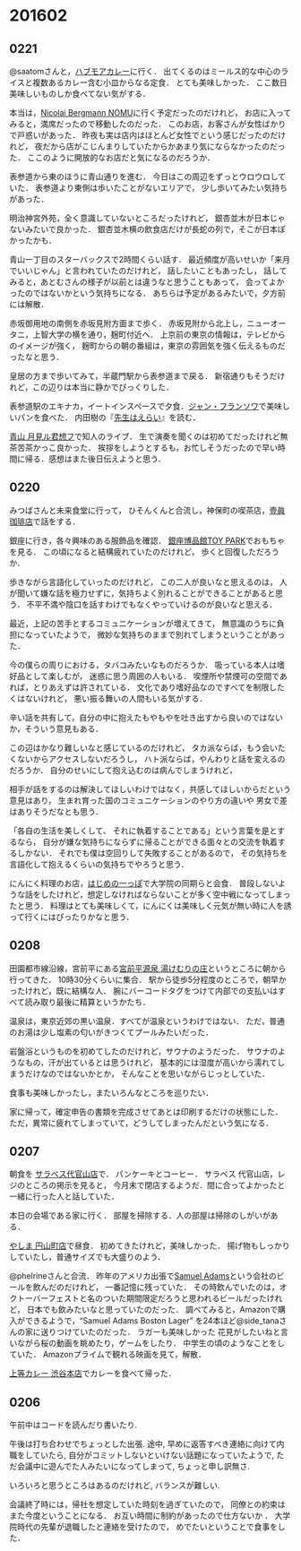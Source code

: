 # 201602
## 0221
@saatomさんと，[ハブモアカレー](http://tabelog.com/tokyo/A1306/A130602/13188166/)に行く．
出てくるのはミールス的な中心のライスと複数あるカレー含む小皿からなる定食．
とても美味しかった．
ここ数日美味しいものしか食べてない気がする．

本当は，[Nicolai Bergmann NOMU](http://tabelog.com/tokyo/A1306/A130602/13121811/)に行く予定だったのだけれど，
お店に入ってみると，満席だったので移動したのだった．
このお店，お客さんが女性ばかりで戸惑いがあった．
昨夜も実は店内はほとんど女性でという感じだったのだけれど，
夜だから店がこじんまりしていたからかあまり気にならなかったのだった．
ここのように開放的なお店だと気になるのだろうか．


表参道から東のほうに青山通りを進む．
今日はこの周辺をずっとウロウロしていた．
表参道より東側は歩いたことがないエリアで，
少し歩いてみたい気持ちがあった．

明治神宮外苑，全く意識していないところだったけれど，
銀杏並木が日本じゃないみたいで良かった．
銀杏並木横の飲食店だけが長蛇の列で，そこが日本ぽかったかも．

青山一丁目のスターバックスで2時間くらい話す．
最近頻度が高いせいか「来月でいいじゃん」と言われていたのだけれど，
話したいこともあったし，
話してみると，あとむさんの様子が以前とは違うなと思うこともあって，
会ってよかったのではないかという気持ちになる．
あちらは予定があるみたいで，夕方前には解散．


赤坂御用地の南側を赤坂見附方面まで歩く．
赤坂見附から北上し，ニューオータニ，上智大学の横を通り，麹町付近へ．
上京前の東京の情報は，テレビからのイメージが強く，
麹町からの朝の番組は，東京の雰囲気を強く伝えるものだったなと思う．

皇居の方まで歩いてみて，半蔵門駅から表参道まで戻る．
新宿通りもそうだけれど，この辺りは本当に静かでびっくりした．

表参道駅のエキナカ，イートインスペースで夕食．[ジャン・フランソワ](http://tabelog.com/tokyo/A1306/A130602/13020396/)で美味しいパンを食べた．
内田樹の『[先生はえらい](http://www.amazon.co.jp/dp/4480687025)』を読む．

[青山 月見ル君想フ](http://www.moonromantic.com/)で知人のライブ．
生で演奏を聞くのは初めてだったけれど無茶苦茶かっこ良かった．
挨拶をしようとするも，お忙しそうだったので早い時間に帰る．感想はまた後日伝えようと思う．


## 0220
みつばさんと未来食堂に行って，
ひそんくんと合流し，神保町の喫茶店，[壹眞珈琲店](http://tabelog.com/tokyo/A1310/A131003/13006533/)で話をする．

銀座に行き，各々興味のある服飾品を確認．
[銀座博品館TOY PARK](http://www.hakuhinkan.co.jp/)でおもちゃを見る．
この頃になると結構疲れていたのだけれど，
歩くと回復しただろうか．



歩きながら言語化していったのだけれど，
この二人が良いなと思えるのは，
人が聞いて嫌な話を極力せずに，気持ちよく別れることができることがあると思う．
不平不満や陰口を話すわけでもなくやっていけるのが良いなと思える．


最近，上記の苦手とするコミュニケーションが増えてきて，
無意識のうちに負担になっていたようで，
微妙な気持ちのままで別れてしまうということがあった．

今の僕らの周りにおける，タバコみたいなものだろうか．
吸っている本人は嗜好品として楽しむが，
迷惑に思う周囲の人もいる．
喫煙所や禁煙可の空間であれば，とりあえずは許されている．
文化であり嗜好品なのですべてを制限したくはないけれど，
悪い振る舞いの人間もいる気がする．

辛い話を共有して，自分の中に抱えたもやもやを吐き出すから良いのではないか，そういう意見もある．

この辺はかなり難しいなと感じているのだけれど，
タカ派ならば，もう会いたくないからアクセスしないだろうし，
ハト派ならば，やんわりと話を変えるのだろうか．
自分のせいにして抱え込むのは病んでしまうけれど，


相手が話をするのは解決してほしいわけではなく，共感してほしいからだという意見はあり，
生まれ育った国のコミュニケーションのやり方の違いや
男女で差はありそうだなとも思う．


「各自の生活を美しくして、 それに執着することである」という言葉を是とするなら，
自分が嫌な気持ちにならずに帰ることができる面々との交流を執着するしかない．
それでも僕は空回りして失敗することがあるので，
その気持ちを言語化して抱えるくらいの気持ちでやろうと思う．


にんにく料理のお店，[はじめの一っぽ](http://tabelog.com/tokyo/A1309/A130905/13000390/)で大学院の同期らと会食．
普段しないような話をしたけれど，想定しなければならないことが多く空中戦になってしまったと思う．
料理はとても美味しくて，にんにくは美味しく元気が無い時に人を誘って行くにはぴったりかなと思う．


## 0208
田園都市線沿線，宮前平にある[宮前平源泉 湯けむりの庄](http://yukemurinosato.com/miyamaedaira)というところに朝から行ってきた．
10時30分くらいに集合．
駅から徒歩5分程度のところで，朝早かったけれど，既に結構な人．
腕にバーコードタグをつけて内部での支払いはすべて読み取り最後に精算というかたち．

温泉は，東京近郊の黒い温泉．すべてが温泉というわけではない．
ただ，普通のお湯は少し塩素の匂いがきつくてプールみたいだった．

岩盤浴というものを初めてしたのだけれど，サウナのようだった．
サウナのようなもの，汗が出ているとは思うけれど，
基本的には湿度が高いから濡れてしまうだけなのではないかとか，
そんなことを思いながらじっとしていた．

食事も美味しかったし，またいろんなところを巡りたい．


家に帰って，確定申告の書類を完成させてあとは印刷するだけの状態にした．
ただ，異常に疲れてしまっていて，どうしてしまったんだという気になる．


## 0207
朝食を
[サラベス代官山店](http://tabelog.com/tokyo/A1303/A130303/13160789/)で．
パンケーキとコーヒー．
サラベス 代官山店，レジのところの掲示を見ると，
今月末で閉店するようだ．間に合ってよかったと一緒に行った人と話していた．

本日の会場である家に行く．
部屋を掃除する．人の部屋は掃除のしがいがある．


[やしま 円山町店](http://tabelog.com/tokyo/A1303/A130301/13159039/)で昼食．
初めてきたけれど，美味しかった．
揚げ物もしっかりしていたし，普通サイズでも大盛りのよう．

@phelrineさんと合流．
昨年のアメリカ出張で[Samuel Adams](https://en.wikipedia.org/wiki/Samuel_Adams_(Boston_Beer_Company))という会社のビールを飲んだのだけれど，
一番記憶に残っていた．
その時飲んでいたのは，オクトーバーフェストと名のついた期間限定だろうと思われるビールだったけれど，
日本でも飲みたいなと思っていたのだった．
調べてみると，Amazonで購入ができるようで，“Samuel Adams Boston Lager”
を24本ほど@side_tanaさんの家に送りつけていたのだった．
ラガーも美味しかった
花見がしたいねと言いながら桜の動画を眺めたり，ゲームをしたり．
中学生の頃のようなことをしていた．
Amazonプライムで観れる映画を見て，解散．


[上等カレー 渋谷本店](http://tabelog.com/tokyo/A1303/A130301/13160341/)でカレーを食べて帰った．


## 0206
午前中はコードを読んだり書いたり.

午後は打ち合わせでちょっとした出張.
途中, 早めに返答すべき連絡に向けて内職をしていたら,
自分がコミットしないといけない話題になっていたようで,
ただ会議中に遊んでた人みたいになってしまって, ちょっと申し訳無さ.

いろいろと思うところはあるのだけれど, バランスが難しい.

会議終了時には，帰社を想定していた時刻を過ぎていたので，
同僚との約束はまた今度ということになる．
お互い時間に制約があったので仕方ないか
．
大学院時代の先輩が退職したと連絡を受けたので，
めでたいということで食事をした．
